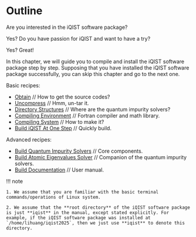 # Outline

Are you interested in the iQIST software package?

Yes?
Do you have passion for iQIST and want to have a try?

Yes? Great!

In this chapter, we will guide you to compile and install the iQIST software package step by step. Supposing that you have installed the iQIST software package successfully, you can skip this chapter and go to the next one.

Basic recipes:
* [Obtain](obtain.md) // How to get the source codes?
* [Uncompress](uncompress.md) // Hmm, un-tar it.
* [Directory Structures](directory.md) // Where are the quantum impurity solvers?
* [Compiling Environment](envir.md) // Fortran compiler and math library.
* [Compiling System](system.md) // How to make it?
* [Build iQIST At One Step](full.md) // Quickly build.

Advanced recipes:
* [Build Quantum Impurity Solvers](solvers.md) // Core components.
* [Build Atomic Eigenvalues Solver](atomic.md) // Companion of the quantum impurity solvers.
* [Build Documentation](docs.md) // User manual.

!!! note

    1. We assume that you are familiar with the basic terminal commands/operations of Linux system.

    2. We assume that the **root directory** of the iQIST software package is just **iqist** in the manual, except stated explicitly. For example, if the iQIST software package was installed at `/home/lihuang/iqist2025`, then we just use **iqist** to denote this directory.
